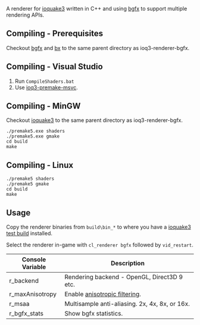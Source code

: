 A renderer for [ioquake3](https://github.com/ioquake/ioq3) written in C++ and using [bgfx](https://github.com/bkaradzic/bgfx) to support multiple rendering APIs.

## Compiling - Prerequisites
Checkout [bgfx](https://github.com/bkaradzic/bgfx) and [bx](https://github.com/bkaradzic/bx) to the same parent directory as ioq3-renderer-bgfx.

## Compiling - Visual Studio
1. Run `CompileShaders.bat`
2. Use [ioq3-premake-msvc](https://github.com/jpcy/ioq3-premake-msvc).

## Compiling - MinGW

Checkout [ioquake3](https://github.com/ioquake/ioq3) to the same parent directory as ioq3-renderer-bgfx.

```
./premake5.exe shaders
./premake5.exe gmake
cd build
make
```

## Compiling - Linux

```
./premake5 shaders
./premake5 gmake
cd build
make
```

## Usage

Copy the renderer binaries from `build\bin_*` to where you have a [ioquake3 test build](http://ioquake3.org/get-it/test-builds/) installed.

Select the renderer in-game with `cl_renderer bgfx` followed by `vid_restart`.

Console Variable | Description
-----------------| ----------------------------------------------
r_backend        | Rendering backend - OpenGL, Direct3D 9 etc.
r_maxAnisotropy  | Enable [anisotropic filtering](https://en.wikipedia.org/wiki/Anisotropic_filtering).
r_msaa           | Multisample anti-aliasing. 2x, 4x, 8x, or 16x.
r_bgfx_stats     | Show bgfx statistics.
